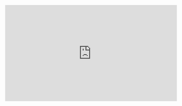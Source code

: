 <iframe width="560" height="315" src="https://www.youtube.com/embed/VwhbhleqHug" frameborder="0" allow="accelerometer; autoplay; encrypted-media; gyroscope; picture-in-picture" allowfullscreen></iframe>
